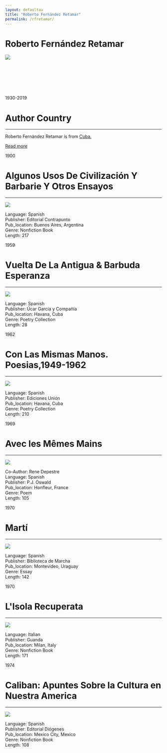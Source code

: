 ```yaml
---
layout: defaultau
title: "Roberto Fernández Retamar"
permalink: /rfretamar/
---
```

<!-- partial:index.partial.html -->
<div class="content">
    <h1>Roberto Fernández Retamar</h1>
    <div class="quote">
        <div><img src="https://www.unesco.org/sites/default/files/styles/paragraph_medium_desktop/public/featured_photos/infocus_roberto_fernandez_retamar.jpg?itok=-kagGT2F" class="logo"></div>
    </div>
    <div class="timeline">
        <div style="padding-bottom:100px;"></div>
        <div class="block">
            <div class="date right"><p class="right"> 1930-2019 </p></div>
            <div class="dot"></div>
            <div class="left first">
              <div class="author_country">
                <h1>Author Country</h1><hr>
        <div class="aclocation">    <p>Roberto Fernández Retamar is from <a href="http://localhost:4000/14">Cuba.</a></p> </div>
              <div class="acreadmore">   <a href="https://es.wikipedia.org/wiki/Roberto_Fern%C3%A1ndez_Retamar" target="_blank">Read more</a></div>
            </div>
            </div>
        </div>
        <div class="block">
            <div class="date left"><p class="left">1900</p></div>
            <div class="dot"></div>
            <div class="right">
                <h1>Algunos Usos De Civilización Y Barbarie Y Otros Ensayos</h1><hr>
                <p><img src="https://imagessl9.casadellibro.com/a/l/t7/09/mkt0006498309.jpg"></p>
                <p>
                Language: Spanish<br/>
                Publisher: Editorial Contrapunto<br/>
                Pub_location: Buenos Aires, Argentina<br/>
                Genre: Nonfiction Book<br/>
                Length: 217<br/>                   </p>
            </div>
        </div>
       <div class="block">
            <div class="date left"><p class="left">1959</p></div>
            <div class="dot"></div>
            <div class="right">
                <h1>Vuelta De La Antigua & Barbuda Esperanza</h1><hr>
                <p><img src="https://m.media-amazon.com/images/I/51WtU+gs8iL._AC_SY780_.jpg"></p>
                <p>
                Language: Spanish<br/>
                Publisher: Úcar García y Compañía<br/>
                Pub_location: Havana, Cuba<br/>
                Genre: Poetry Collection<br/>
                Length: 28<br/>                   </p>
            </div>
        </div>
       <div class="block">
            <div class="date left"><p class="left">1962</p></div>
            <div class="dot"></div>
            <div class="right">
                <h1>Con Las Mismas Manos. Poesias,1949-1962</h1><hr>
                <p><img src="https://m.media-amazon.com/images/I/5146G8jUmML._SR600%2C315_PIWhiteStrip%2CBottomLeft%2C0%2C35_SCLZZZZZZZ_FMpng_BG255%2C255%2C255.jpg"></p>
                <p>
                Language: Spanish<br/>
                Publisher: Ediciones Unión<br/>
                Pub_location: Havana, Cuba<br/>
                Genre: Poetry Collection<br/>
                Length: 210<br/>                   </p>
            </div>
        </div>
       <div class="block">
            <div class="date left"><p class="left">1969</p></div>
            <div class="dot"></div>
            <div class="right">
                <h1>Avec les Mêmes Mains</h1><hr>
                <p><img src="https://pictures.abebooks.com/inventory/31038071799.jpg"></p>
                <p>
                Co-Author: Rene Depestre <br/>
                Language: Spanish<br/>
                Publisher: P.J. Oswald<br/>
                Pub_location: Honfleur, France<br/>
                Genre: Poem<br/>
                Length: 105<br/>                   </p>
            </div>
        </div>
<div class="block">
            <div class="date left"><p class="left">1970</p></div>
            <div class="dot"></div>
            <div class="right">
                <h1>Martí</h1><hr>
                <p><img src="https://pictures.abebooks.com/inventory/10605471170.jpg"></p>
                <p>
                Language: Spanish<br/>
                Publisher: Biblioteca de Marcha<br/>
                Pub_location: Montevideo, Uraguay<br/>
                Genre: Essay<br/>
                Length: 142<br/>                   </p>
            </div>
        </div>
       <div class="block">
            <div class="date left"><p class="left">1970</p></div>
            <div class="dot"></div>
            <div class="right">
                <h1>L'Isola Recuperata</h1><hr>
                <p><img src="https://images-na.ssl-images-amazon.com/images/I/51IIlo7oG5L._SY344_BO1,204,203,200_.jpg"></p>
                <p>
                Language: Italian<br/>
                Publisher: Guanda<br/>
                Pub_location: Milan, Italy<br/>
                Genre: Nonfiction Book<br/>
                Length: 171<br/>                   </p>
            </div>
        </div>
       <div class="block">
            <div class="date left"><p class="left">1974</p></div>
            <div class="dot"></div>
            <div class="right">
                <h1>Caliban: Apuntes Sobre la Cultura en Nuestra America</h1><hr>
                <p><img src="https://m.media-amazon.com/images/I/61LEfB48PIL._AC_SY780_.jpg"></p>
                <p>
                Language: Spanish<br/>
                Publisher: Editorial Diógenes<br/>
                Pub_location: Mexico City, Mexico<br/>
                Genre: Nonfiction Book<br/>
                Length: 108<br/>                   </p>
            </div>
        </div>
      <!-- partial -->
  <script src='https://cdnjs.cloudflare.com/ajax/libs/jquery/3.1.1/jquery.min.js'></script><script  src="assets/js/authorscript.js"></script>
